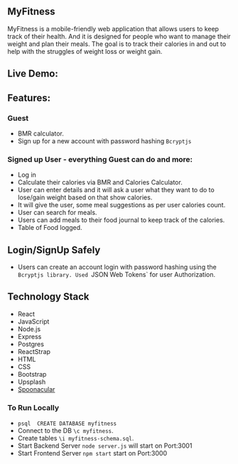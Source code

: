 ## MyFitness

MyFitness is a mobile-friendly web application that allows users to keep track of their health. And it is designed for people who want to manage their weight and plan their meals. The goal is to track their calories in and out to help with the struggles of weight loss or weight gain.

## Live Demo:


## Features:

### Guest 
  - BMR calculator.
  - Sign up for a new account with password hashing `Bcryptjs`

### Signed up User - everything Guest can do and more:
  - Log in
  - Calculate their calories via BMR and Calories Calculator.
  - User can enter details and it will ask a user what they want to do to lose/gain weight based on that show calories.
  - It will give the user, some meal suggestions as per user calories count.
  - User can search for meals.
  - Users can add meals to their food journal to keep track of the calories.
  - Table of Food logged.

## Login/SignUp Safely
-  Users can create an account login with password hashing using the `Bcryptjs library. Used `JSON Web Tokens` for user Authorization.

## Technology Stack
 - React
 - JavaScript
 - Node.js
 - Express
 - Postgres
 - ReactStrap
 - HTML
 - CSS
 - Bootstrap
 - Upsplash 
 - [Spoonacular](https://spoonacular.com/food-api)

### To Run Locally
 - `psql  CREATE DATABASE myfitness`
 - Connect to the DB `\c myfitness`.
 - Create tables `\i myfitness-schema.sql`.
 - Start Backend Server `node server.js` will start on Port:3001
 - Start Frontend Server `npm start` start on Port:3000
